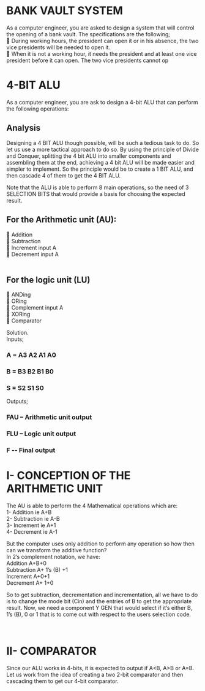 # BANK VAULT SYSTEM
As a computer engineer, you are asked to design a system that will control the opening of a bank
vault. The specifications are the following; <br>
 During working hours, the president can open it or in his absence, the two vice presidents
will be needed to open it. <br>
 When it is not a working hour, it needs the president and at least one vice president before
it can open. The two vice presidents cannot op
<br>

# 4-BIT ALU
As a computer engineer, you are ask to design a 4-bit ALU that can perform the following
operations:
<br>

## Analysis

Designing a 4 BIT ALU though possible, will be such a tedious task to do. So let us use a
more tactical approach to do so. By using the principle of Divide and Conquer, splitting the 4 bit
ALU into smaller components and assembling them at the end, achieving a 4 bit ALU will be made
easier and simpler to implement. So the principle would be to create a 1 BIT ALU, and then cascade
4 of them to get the 4 BIT ALU.
<br>

Note that the ALU is able to perform 8 main operations, so the need of 3 SELECTION BITS that
would provide a basis for choosing the expected result.
<br>

## For the Arithmetic unit (AU): <br>
 Addition<br>
 Subtraction<br>
 Increment input A<br>
 Decrement input A<br>
<br>

## For the logic unit (LU)<br>
 ANDing<br>
 ORing<br>
 Complement input A<br>
 XORing<br>
 Comparator<br>

Solution. <br>
Inputs;
### A = A3 A2 A1 A0 <br>
### B = B3 B2 B1 B0<br>
### S = S2 S1 S0<br>
Outputs;<br>

### FAU – Arithmetic unit output<br>
### FLU – Logic unit output<br>
### F -- Final output<br>

# I- CONCEPTION OF THE ARITHMETIC UNIT
The AU is able to perform the 4 Mathematical operations which are:<br>
1- Addition ie A+B<br>
2- Subtraction ie A-B<br>
3- Increment ie A+1<br>
4- Decrement ie A-1<br>

But the computer uses only addition to perform any operation so how then
can we transform the additive function?<br>
In 2’s complement notation, we have: <br>
Addition A+B+0<br>
Subtraction A+ 1’s (B) +1<br>
Increment A+0+1<br>
Decrement A+ 1+0<br>


So to get subtraction, decrementation and incrementation, all we have to do is to change
the mode bit (Cin) and the entries of B to get the appropriate result.
Now, we need a component Y GEN that would select if it’s either B, 1’s (B), 0 or 1 that is to
come out with respect to the users selection code.

<br>


# II- COMPARATOR
Since our ALU works in 4-bits, it is expected to output if A<B, A>B or A=B. Let us work
from the idea of creating a two 2-bit comparator and then cascading them to get our 4-bit
comparator.